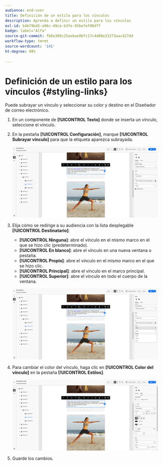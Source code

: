 ```yaml
---
audience: end-user
title: Definición de un estilo para los vínculos
description: Aprenda a definir un estilo para los vínculos
exl-id: b4b79bd5-a96c-49ca-b3fe-95befef00dff
badge: label="Alfa"
source-git-commit: fb6e389c25aebae8bfc17c4d88e33273aac427dd
workflow-type: tm+mt
source-wordcount: '141'
ht-degree: 98%

---
```



# Definición de un estilo para los vínculos {#styling-links}

Puede subrayar un vínculo y seleccionar su color y destino en el Diseñador de correo electrónico.

1. En un componente de **[!UICONTROL Texto]** donde se inserta un vínculo, seleccione el vínculo.

1. En la pestaña **[!UICONTROL Configuración]**, marque **[!UICONTROL Subrayar vínculo]** para que la etiqueta aparezca subrayada.

   ![](assets/link_1.png)

1. Elija cómo se redirige a su audiencia con la lista desplegable **[!UICONTROL Destinatario]**:

   * **[!UICONTROL Ninguna]**: abre el vínculo en el mismo marco en el que se hizo clic (predeterminado).
   * **[!UICONTROL En blanco]**: abre el vínculo en una nueva ventana o pestaña.
   * **[!UICONTROL Propio]**: abre el vínculo en el mismo marco en el que se hizo clic.
   * **[!UICONTROL Principal]**: abre el vínculo en el marco principal.
   * **[!UICONTROL Superior]**: abre el vínculo en todo el cuerpo de la ventana.

   ![](assets/link_2.png)

1. Para cambiar el color del vínculo, haga clic en **[!UICONTROL Color del vínculo]** en la pestaña **[!UICONTROL Estilos]**.

   ![](assets/link_3.png)

1. Guarde los cambios.
